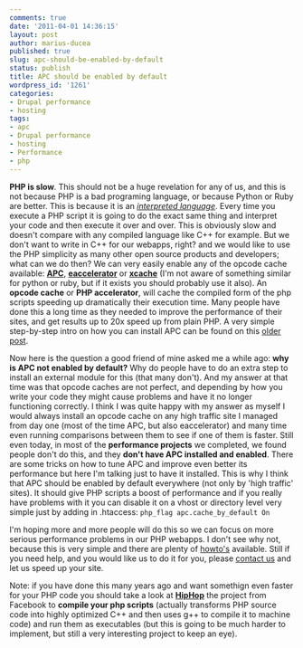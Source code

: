 ```yaml
---
comments: true
date: '2011-04-01 14:36:15'
layout: post
author: marius-ducea
published: true
slug: apc-should-be-enabled-by-default
status: publish
title: APC should be enabled by default
wordpress_id: '1261'
categories:
- Drupal performance
- hosting
tags:
- apc
- Drupal performance
- hosting
- Performance
- php
---
```


**PHP is slow**. This should not be a huge revelation for any of us, and this is not because PHP is a bad programing language, or because Python or Ruby are better. This is because it is an [_interpreted language_](http://en.wikipedia.org/wiki/Interpreted_language). Every time you execute a PHP script it is going to do the exact same thing and interpret your code and then execute it over and over. This is obviously slow and doesn't compare with any compiled language like C++ for example. But we don't want to write in C++ for our webapps, right? and we would like to use the PHP simplicity as many other open source products and developers; what can we do then? We can very easily enable any of the opcode cache available: [**APC**](http://pecl.php.net/package/APC), [**eaccelerator**](http://eaccelerator.net/) or [**xcache**](http://xcache.lighttpd.net/) (I'm not aware of something similar for python or ruby, but if it exists you should probably use it also). An **opcode cache** or **PHP accelerator**, will cache the compiled form of the php scripts speeding up dramatically their execution time. Many people have done this a long time as they needed to improve the performance of their sites, and get results up to 20x speed up from plain PHP. A very simple step-by-step intro on how you can install APC can be found on this [older post](http://linuxsysadminblog.com/2010/03/enabledisable-apc-on-virtual-host-level/).

Now here is the question a good friend of mine asked me a while ago: **why is APC not enabled by default?** Why do people have to do an extra step to install an external module for this (that many don't). And my answer at that time was that opcode caches are not perfect, and depending by how you write your code they might cause problems and have it no longer functioning correctly. I think I was quite happy with my answer as myself I would always install an opcode cache on any high traffic site I managed from day one (most of the time APC, but also eaccelerator) and many time even running comparisons between them to see if one of them is faster. Still even today, in most of the **performance projects** we completed, we found people don't do this, and they **don't have APC installed and enabled**. There are some tricks on how to tune APC and improve even better its performance but here I'm talking just to have it installed. This is why I think that APC should be enabled by default everywhere (not only by 'high traffic' sites). It should give PHP scripts a boost of performance and if you really have problems with it you can disable it on a vhost or directory level very simple just by adding in .htaccess:
`php_flag apc.cache_by_default On
`

I'm hoping more and more people will do this so we can focus on more serious performance problems in our PHP webapps. I don't see why not, because this is very simple and there are plenty of [howto's](http://www.google.com/search?q=howto+php+apc) available. Still if you need help, and you would like us to do it for you, please [contact us](http://www.prometsource.com/contact) and let us speed up your site.

Note: if you have done this many years ago and want somethign even faster for your PHP code you should take a look at [**HipHop**](https://github.com/facebook/hiphop-php/wiki/) the project from Facebook to **compile your php scripts** (actually transforms PHP source code into highly optimized C++ and then uses g++ to compile it to machine code) and run them as executables (but this is going to be much harder to implement, but still a very interesting project to keep an eye).

